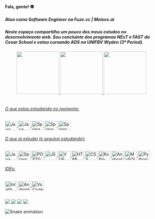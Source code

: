 #### Fala, gente! 👽

##### Atuo como Software Engineer na Fuze.cc | Moises.ai
##### Neste espaço compartilho um pouco dos meus estudos no desenvolvimento web. Sou concluinte dos programas NExT e FAST da Cesar School e estou cursando ADS na UNIFBV Wyden (3º Períod). 


<div align="center">
  <a href="https://github.com/tulioalbu">
  <img height="140em" src="https://github-readme-stats.vercel.app/api?username=tulioalbu&theme=radical"/>
  <img height="140em" src="https://github-readme-stats.vercel.app/api/top-langs/?username=tulioalbu&layout=compact&langs_count=7&theme=radical"/>
  <img height="140em" src="http://github-readme-streak-stats.herokuapp.com?user=tulioalbu&theme=radical&date_format=M%20j%5B%2C%20Y%5D"/>
</div>

<div style="display: inline_block"><br>

###### O que estou estudando no momento: 
  
 <img align="center" alt="Java" height="30" width="40" src="https://cdn.jsdelivr.net/gh/devicons/devicon/icons/react/react-original.svg" /> 
  <img align="center" alt="Java" height="30" width="40" src="https://cdn.jsdelivr.net/gh/devicons/devicon/icons/nodejs/nodejs-original.svg" /> 
 <img align="center" alt="Spring" height="30" width="40" src="https://cdn.jsdelivr.net/gh/devicons/devicon/icons/express/express-original.svg"/>
  <img align="center" alt="Spring" height="30" width="40" src="https://cdn.jsdelivr.net/gh/devicons/devicon/icons/tailwindcss/tailwindcss-original-wordmark.svg"/>
  <img align="center" alt="Spring" height="30" width="40" src="https://cdn.jsdelivr.net/gh/devicons/devicon/icons/typescript/typescript-original.svg"/>

###### O que já estudei (e seguirei estudando):

 <img align="center" alt="Java" height="30" width="40" src="https://cdn.jsdelivr.net/gh/devicons/devicon/icons/java/java-original.svg" /> 
 <img align="center" alt="Spring" height="30" width="40" src="https://cdn.jsdelivr.net/gh/devicons/devicon/icons/spring/spring-original.svg" /> 
 <img align="center" alt="POSTGRES" height="30" width="40"src="https://cdn.jsdelivr.net/gh/devicons/devicon/icons/postgresql/postgresql-original.svg" />
 <img align="center" alt="JS" height="30" width="40" src="https://cdn.jsdelivr.net/gh/devicons/devicon/icons/javascript/javascript-original.svg" />
 <img align="center" alt="VUE" height="30" width="40" src="https://cdn.jsdelivr.net/gh/devicons/devicon/icons/vuejs/vuejs-original.svg" /> 
 <img align="center" alt="HTML" height="30" width="40" src="https://cdn.jsdelivr.net/gh/devicons/devicon/icons/html5/html5-original.svg"/>
 <img align="center" alt="CSS" height="30" width="40" src="https://cdn.jsdelivr.net/gh/devicons/devicon/icons/css3/css3-original.svg" />
 <img align="center" alt="Kotlin" height="30" width="40" src="https://cdn.jsdelivr.net/gh/devicons/devicon/icons/kotlin/kotlin-original.svg" />
 <img align="center" alt="Android" height="30" width="40" src="https://cdn.jsdelivr.net/gh/devicons/devicon/icons/android/android-original.svg" /> 
 <img align="center" alt="MySQL" height="30" width="40" src="https://cdn.jsdelivr.net/gh/devicons/devicon/icons/mysql/mysql-original.svg" />
 <img align="center" alt="Python" height="30" width="40" src="https://cdn.jsdelivr.net/gh/devicons/devicon/icons/python/python-original.svg" /> 
 
###### IDEs:
          
  <img align="center" alt="Intellij" height="30" width="40" src="https://cdn.cdnlogo.com/logos/i/41/intellij-idea.svg"/>
  <img align="center" alt="Android Studio" height="30" width="40" src="https://cdn.jsdelivr.net/gh/devicons/devicon/icons/androidstudio/androidstudio-original.svg" />
  <img align="center" alt="VsCode" height="30" width="40" src="https://cdn.jsdelivr.net/gh/devicons/devicon/icons/vscode/vscode-original.svg" />
  </div>
  
##

<div> 
 
  <a href="https://www.linkedin.com/in/tulioalbu/" target="_blank"><img src="https://img.shields.io/badge/-LinkedIn-%230077B5?style=for-the-badge&logo=linkedin&logoColor=white" target="_blank"></a> 
  <a href="https://instagram.com/tulioalbu" target="_blank"><img src="https://img.shields.io/badge/-Instagram-%23E4405F?style=for-the-badge&logo=instagram&logoColor=white" target="_blank"></a>
  <a href="https://www.twitter.com/tulioalbu" target="_blank"><img src="https://img.shields.io/badge/Twitter-1DA1F2?style=for-the-badge&logo=twitter&logoColor=white" target="_blank"></a> 
  <a href = "mailto:tulioalbu@gmail.com"><img src="https://img.shields.io/badge/-Gmail-%23333?style=for-the-badge&logo=gmail&logoColor=white" target="_blank"></a>
  
 ![Snake animation](https://github.com/tulioalbu/tulioalbu/blob/output/github-contribution-grid-snake.svg)
  
  </div>

